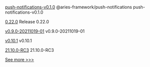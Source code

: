 
[push-notifications-v0.1.0](https://github.com/hyperledger/aries-framework-javascript-ext/releases/tag/push-notifications-v0.1.0) @aries-framework/push-notifications push-notifications-v0.1.0

[0.22.0](https://github.com/hyperledger/aries-vcx/releases/tag/0.22.0) Release 0.22.0

[v0.9.0-20211019-01](https://github.com/hyperledger/firefly-tokens-erc1155/releases/tag/v0.9.0-20211019-01) v0.9.0-20211019-01

[v0.10.1](https://github.com/hyperledger/firefly/releases/tag/v0.10.1) v0.10.1

[21.10.0-RC3](https://github.com/hyperledger/besu/releases/tag/21.10.0-RC3) 21.10.0-RC3


[See more >>>](https://start-here.hyperledger.org/releases)
